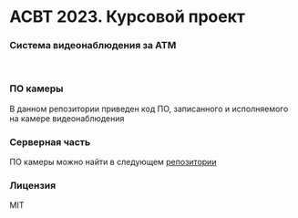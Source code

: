 # АСВТ 2023. Курсовой проект
### Система видеонаблюдения за АТМ
<br/>

### ПО камеры
В данном репозитории приведен код ПО, записанного и исполняемого на камере видеонаблюдения

### Серверная часть
ПО камеры можно найти в следующем [репозитории](https://github.com/petiayko/ATM-CCTV-server)

### Лицензия
MIT
